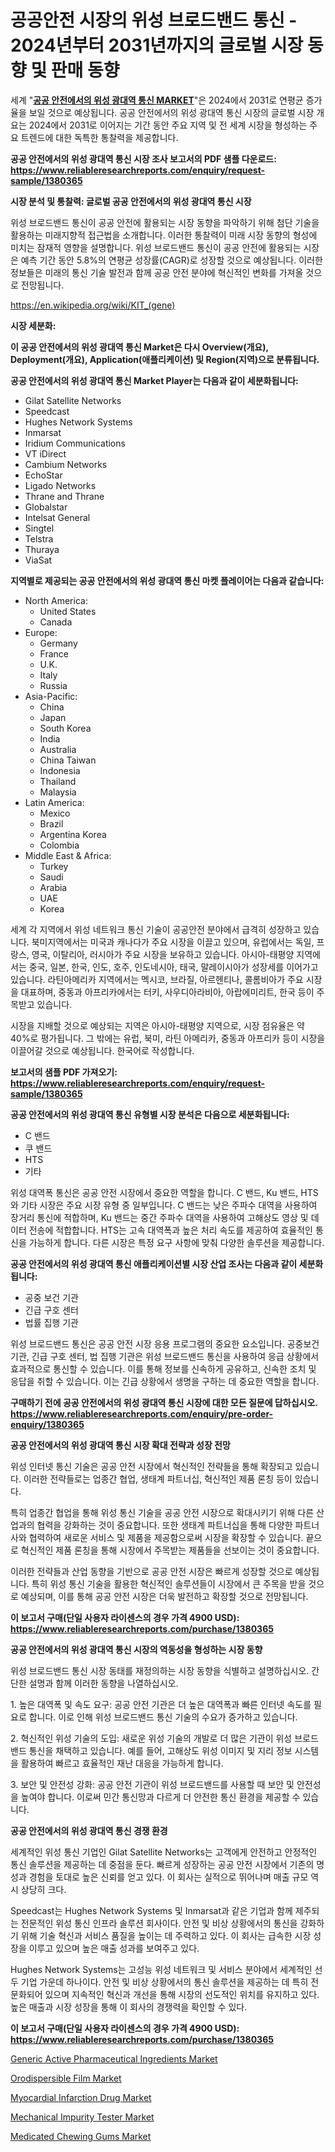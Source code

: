<p><h1>공공안전 시장의 위성 브로드밴드 통신 - 2024년부터 2031년까지의 글로벌 시장 동향 및 판매 동향</h1></p><p>세계 "<strong><a href="https://www.reliableresearchreports.com/satellite-broadband-communication-in-public-safety-r1380365">공공 안전에서의 위성 광대역 통신 MARKET</a></strong>"은 2024에서 2031로 연평균 증가율을 보일 것으로 예상됩니다. 공공 안전에서의 위성 광대역 통신 시장의 글로벌 시장 개요는 2024에서 2031로 이어지는 기간 동안 주요 지역 및 전 세계 시장을 형성하는 주요 트렌드에 대한 독특한 통찰력을 제공합니다.</p>
<p><strong>공공 안전에서의 위성 광대역 통신 시장 조사 보고서의 PDF 샘플 다운로드: <a href="https://www.reliableresearchreports.com/enquiry/request-sample/1380365">https://www.reliableresearchreports.com/enquiry/request-sample/1380365</a></strong></p>
<p><strong>시장 분석 및 통찰력: 글로벌 공공 안전에서의 위성 광대역 통신 시장</strong></p>
<p><p>위성 브로드밴드 통신이 공공 안전에 활용되는 시장 동향을 파악하기 위해 첨단 기술을 활용하는 미래지향적 접근법을 소개합니다. 이러한 통찰력이 미래 시장 동향의 형성에 미치는 잠재적 영향을 설명합니다. 위성 브로드밴드 통신이 공공 안전에 활용되는 시장은 예측 기간 동안 5.8%의 연평균 성장률(CAGR)로 성장할 것으로 예상됩니다. 이러한 정보들은 미래의 통신 기술 발전과 함께 공공 안전 분야에 혁신적인 변화를 가져올 것으로 전망됩니다.</p></p>
<p><a href="%7CAUTHORITHY_DOMAIN_URL%7C">https://en.wikipedia.org/wiki/KIT_(gene)</a></p>
<p><strong>시장 세분화:</strong></p>
<p><strong>이 공공 안전에서의 위성 광대역 통신 Market은 다시 Overview(개요), Deployment(개요), Application(애플리케이션) 및 Region(지역)으로 분류됩니다.</strong></p>
<p><strong>공공 안전에서의 위성 광대역 통신 Market Player는 다음과 같이 세분화됩니다:</strong></p>
<p><ul><li>Gilat Satellite Networks</li><li>Speedcast</li><li>Hughes Network Systems</li><li>Inmarsat</li><li>Iridium Communications</li><li>VT iDirect</li><li>Cambium Networks</li><li>EchoStar</li><li>Ligado Networks</li><li>Thrane and Thrane</li><li>Globalstar</li><li>Intelsat General</li><li>Singtel</li><li>Telstra</li><li>Thuraya</li><li>ViaSat</li></ul></p>
<p><strong>지역별로 제공되는 공공 안전에서의 위성 광대역 통신 마켓 플레이어는 다음과 같습니다:</strong></p>
<p><ul>
    <li>
        North America:
        <ul>
            <li>United States</li>
            <li>Canada</li>
        </ul>
    </li>
    <li>
        Europe:
        <ul>
            <li>Germany</li>
            <li>France</li>
            <li>U.K.</li>
            <li>Italy</li>
            <li>Russia</li>
        </ul>
    </li>
    <li>
        Asia-Pacific:
        <ul>
            <li>China</li>
            <li>Japan</li>
            <li>South Korea</li>
            <li>India</li>
            <li>Australia</li>
            <li>China Taiwan</li>
            <li>Indonesia</li>
            <li>Thailand</li>
            <li>Malaysia</li>
        </ul>
    </li>
    <li>
        Latin America:
        <ul>
            <li>Mexico</li>
            <li>Brazil</li>
            <li>Argentina Korea</li>
            <li>Colombia</li>
        </ul>
    </li>
    <li>
        Middle East & Africa:
        <ul>
            <li>Turkey</li>
            <li>Saudi</li>
            <li>Arabia</li>
            <li>UAE</li>
            <li>Korea</li>
        </ul>
    </li>
    </ul></p>
<p><p>세계 각 지역에서 위성 네트워크 통신 기술이 공공안전 분야에서 급격히 성장하고 있습니다. 북미지역에서는 미국과 캐나다가 주요 시장을 이끌고 있으며, 유럽에서는 독일, 프랑스, 영국, 이탈리아, 러시아가 주요 시장을 보유하고 있습니다. 아시아-태평양 지역에서는 중국, 일본, 한국, 인도, 호주, 인도네시아, 태국, 말레이시아가 성장세를 이어가고 있습니다. 라틴아메리카 지역에서는 멕시코, 브라질, 아르헨티나, 콜롬비아가 주요 시장을 대표하며, 중동과 아프리카에서는 터키, 사우디아라비아, 아랍에미리트, 한국 등이 주목받고 있습니다.</p><p>시장을 지배할 것으로 예상되는 지역은 아시아-태평양 지역으로, 시장 점유율은 약 40%로 평가됩니다. 그 밖에는 유럽, 북미, 라틴 아메리카, 중동과 아프리카 등이 시장을 이끌어갈 것으로 예상됩니다. 한국어로 작성합니다.</p></p>
<p><strong>보고서의 샘플 PDF 가져오기: <a href="https://www.reliableresearchreports.com/enquiry/request-sample/1380365">https://www.reliableresearchreports.com/enquiry/request-sample/1380365</a></strong></p>
<p><strong>공공 안전에서의 위성 광대역 통신 유형별 시장 분석은 다음으로 세분화됩니다:</strong></p>
<p><ul><li>C 밴드</li><li>쿠 밴드</li><li>HTS</li><li>기타</li></ul></p>
<p><p>위성 대역폭 통신은 공공 안전 시장에서 중요한 역할을 합니다. C 밴드, Ku 밴드, HTS와 기타 시장은 주요 시장 유형 중 일부입니다. C 밴드는 낮은 주파수 대역을 사용하여 장거리 통신에 적합하며, Ku 밴드는 중간 주파수 대역을 사용하여 고해상도 영상 및 데이터 전송에 적합합니다. HTS는 고속 대역폭과 높은 처리 속도를 제공하여 효율적인 통신을 가능하게 합니다. 다른 시장은 특정 요구 사항에 맞춰 다양한 솔루션을 제공합니다.</p></p>
<p><strong>공공 안전에서의 위성 광대역 통신 애플리케이션별 시장 산업 조사는 다음과 같이 세분화됩니다:</strong></p>
<p><ul><li>공중 보건 기관</li><li>긴급 구호 센터</li><li>법률 집행 기관</li></ul></p>
<p><p>위성 브로드밴드 통신은 공공 안전 시장 응용 프로그램의 중요한 요소입니다. 공중보건 기관, 긴급 구호 센터, 법 집행 기관은 위성 브로드밴드 통신을 사용하여 응급 상황에서 효과적으로 통신할 수 있습니다. 이를 통해 정보를 신속하게 공유하고, 신속한 조치 및 응답을 취할 수 있습니다. 이는 긴급 상황에서 생명을 구하는 데 중요한 역할을 합니다.</p></p>
<p><strong>구매하기 전에 공공 안전에서의 위성 광대역 통신 시장에 대한 모든 질문에 답하십시오. <a href="https://www.reliableresearchreports.com/enquiry/pre-order-enquiry/1380365">https://www.reliableresearchreports.com/enquiry/pre-order-enquiry/1380365</a></strong></p>
<p><strong>공공 안전에서의 위성 광대역 통신 시장 확대 전략과 성장 전망</strong></p>
<p><p>위성 인터넷 통신 기술은 공공 안전 시장에서 혁신적인 전략들을 통해 확장되고 있습니다. 이러한 전략들로는 업종간 협업, 생태계 파트너십, 혁신적인 제품 론칭 등이 있습니다. </p><p>특히 업종간 협업을 통해 위성 통신 기술을 공공 안전 시장으로 확대시키기 위해 다른 산업과의 협력을 강화하는 것이 중요합니다. 또한 생태계 파트너십을 통해 다양한 파트너사와 협력하여 새로운 서비스 및 제품을 제공함으로써 시장을 확장할 수 있습니다. 끝으로 혁신적인 제품 론칭을 통해 시장에서 주목받는 제품들을 선보이는 것이 중요합니다.</p><p>이러한 전략들과 산업 동향을 기반으로 공공 안전 시장은 빠르게 성장할 것으로 예상됩니다. 특히 위성 통신 기술을 활용한 혁신적인 솔루션들이 시장에서 큰 주목을 받을 것으로 예상되며, 이를 통해 공공 안전 시장은 더욱 발전하고 확장할 것으로 전망됩니다.</p></p>
<p><strong>이 보고서 구매(단일 사용자 라이센스의 경우 가격 4900 USD): <a href="https://www.reliableresearchreports.com/purchase/1380365">https://www.reliableresearchreports.com/purchase/1380365</a></strong></p>
<p><strong>공공 안전에서의 위성 광대역 통신 시장의 역동성을 형성하는 시장 동향</strong></p>
<p><p>위성 브로드밴드 통신 시장 동태를 재정의하는 시장 동향을 식별하고 설명하십시오. 간단한 설명과 함께 이러한 동향을 나열하십시오. </p><p>1. 높은 대역폭 및 속도 요구: 공공 안전 기관은 더 높은 대역폭과 빠른 인터넷 속도를 필요로 합니다. 이로 인해 위성 브로드밴드 통신 기술의 수요가 증가하고 있습니다.</p><p>2. 혁신적인 위성 기술의 도입: 새로운 위성 기술의 개발로 더 많은 기관이 위성 브로드밴드 통신을 채택하고 있습니다. 예를 들어, 고해상도 위성 이미지 및 지리 정보 시스템을 활용하여 빠르고 효율적인 재난 대응을 가능하게 합니다.</p><p>3. 보안 및 안전성 강화: 공공 안전 기관이 위성 브로드밴드를 사용할 때 보안 및 안전성을 높여야 합니다. 이로써 민간 통신망과 다르게 더 안전한 통신 환경을 제공할 수 있습니다.</p></p>
<p><strong>공공 안전에서의 위성 광대역 통신 경쟁 환경</strong></p>
<p><p>세계적인 위성 통신 기업인 Gilat Satellite Networks는 고객에게 안전하고 안정적인 통신 솔루션을 제공하는 데 중점을 둔다. 빠르게 성장하는 공공 안전 시장에서 기존의 명성과 경험을 토대로 높은 신뢰를 얻고 있다. 이 회사는 실적으로 뛰어나며 매출 규모 역시 상당히 크다.</p><p>Speedcast는 Hughes Network Systems 및 Inmarsat과 같은 기업과 함께 제주되는 전문적인 위성 통신 인프라 솔루션 회사이다. 안전 및 비상 상황에서의 통신을 강화하기 위해 기술 혁신과 서비스 품질을 높이는 데 주력하고 있다. 이 회사는 급속한 시장 성장을 이루고 있으며 높은 매출 성과를 보여주고 있다.</p><p>Hughes Network Systems는 고성능 위성 네트워크 및 서비스 분야에서 세계적인 선두 기업 가운데 하나이다. 안전 및 비상 상황에서의 통신 솔루션을 제공하는 데 특히 전문화되어 있으며 지속적인 혁신과 개선을 통해 시장의 선도적인 위치를 유지하고 있다. 높은 매출과 시장 성장을 통해 이 회사의 경쟁력을 확인할 수 있다.</p></p>
<p><strong>이 보고서 구매(단일 사용자 라이센스의 경우 가격 4900 USD): <a href="https://www.reliableresearchreports.com/purchase/1380365">https://www.reliableresearchreports.com/purchase/1380365</a></strong></p>
<p><p><a href="https://github.com/qndifksd5/Market-Research-Report-List-1/blob/main/generic-active-pharmaceutical-ingredients-market.md">Generic Active Pharmaceutical Ingredients Market</a></p><p><a href="https://github.com/hlspriggs/Market-Research-Report-List-1/blob/main/orodispersible-film-market.md">Orodispersible Film Market</a></p><p><a href="https://github.com/dylanObrien626/Market-Research-Report-List-1/blob/main/myocardial-infarction-drug-market.md">Myocardial Infarction Drug Market</a></p><p><a href="https://www.linkedin.com/pulse/emerging-trends-mechanical-impurity-tester-market-global-outlook-rzv3f?trackingId=4%2F4BKnpwQEenZpr2W2cjeA%3D%3D">Mechanical Impurity Tester Market</a></p><p><a href="https://github.com/ksleyeze/Market-Research-Report-List-1/blob/main/medicated-chewing-gums-market.md">Medicated Chewing Gums Market</a></p></p>